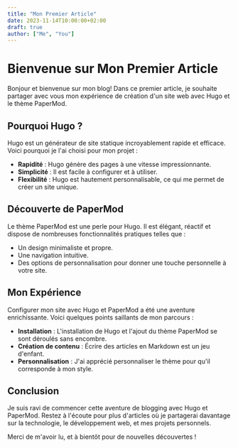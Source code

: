 ```yaml
---
title: "Mon Premier Article"
date: 2023-11-14T10:00:00+02:00
draft: true
author: ["Me", "You"]
---
```




# Bienvenue sur Mon Premier Article

Bonjour et bienvenue sur mon blog! Dans ce premier article, je souhaite partager avec vous mon expérience de création d'un site web avec Hugo et le thème PaperMod.

## Pourquoi Hugo ?

Hugo est un générateur de site statique incroyablement rapide et efficace. Voici pourquoi je l'ai choisi pour mon projet :

- **Rapidité** : Hugo génère des pages à une vitesse impressionnante.
- **Simplicité** : Il est facile à configurer et à utiliser.
- **Flexibilité** : Hugo est hautement personnalisable, ce qui me permet de créer un site unique.

## Découverte de PaperMod

Le thème PaperMod est une perle pour Hugo. Il est élégant, réactif et dispose de nombreuses fonctionnalités pratiques telles que :

- Un design minimaliste et propre.
- Une navigation intuitive.
- Des options de personnalisation pour donner une touche personnelle à votre site.

## Mon Expérience

Configurer mon site avec Hugo et PaperMod a été une aventure enrichissante. Voici quelques points saillants de mon parcours :

- **Installation** : L'installation de Hugo et l'ajout du thème PaperMod se sont déroulés sans encombre.
- **Création de contenu** : Écrire des articles en Markdown est un jeu d'enfant.
- **Personnalisation** : J'ai apprécié personnaliser le thème pour qu'il corresponde à mon style.

## Conclusion

Je suis ravi de commencer cette aventure de blogging avec Hugo et PaperMod. Restez à l'écoute pour plus d'articles où je partagerai davantage sur la technologie, le développement web, et mes projets personnels.

Merci de m'avoir lu, et à bientôt pour de nouvelles découvertes !


